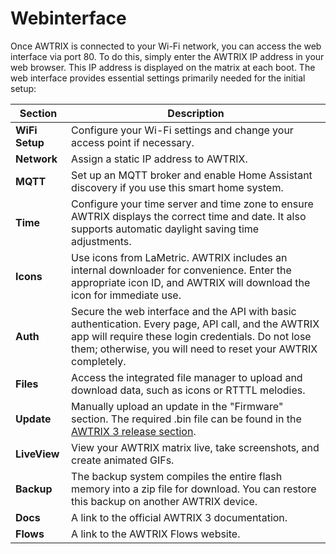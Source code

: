 # Webinterface

Once AWTRIX is connected to your Wi-Fi network, you can access the web interface via port 80. To do this, simply enter the AWTRIX IP address in your web browser. This IP address is displayed on the matrix at each boot.
The web interface provides essential settings primarily needed for the initial setup:

| Section      | Description                                                                                                                                                                                  |
|--------------|----------------------------------------------------------------------------------------------------------------------------------------------------------------------------------------------|
| **WiFi Setup** | Configure your Wi-Fi settings and change your access point if necessary.                                                                                                                      |
| **Network**    | Assign a static IP address to AWTRIX.                                                                                                                                                         |
| **MQTT**       | Set up an MQTT broker and enable Home Assistant discovery if you use this smart home system.                                                                                                  |
| **Time**       | Configure your time server and time zone to ensure AWTRIX displays the correct time and date. It also supports automatic daylight saving time adjustments.                                    |
| **Icons**      | Use icons from LaMetric. AWTRIX includes an internal downloader for convenience. Enter the appropriate icon ID, and AWTRIX will download the icon for immediate use.                           |
| **Auth**       | Secure the web interface and the API with basic authentication. Every page, API call, and the AWTRIX app will require these login credentials. Do not lose them; otherwise, you will need to reset your AWTRIX completely. |
| **Files**      | Access the integrated file manager to upload and download data, such as icons or RTTTL melodies.                                                                                              |
| **Update**     | Manually upload an update in the "Firmware" section. The required .bin file can be found in the [AWTRIX 3 release section](https://github.com/Blueforcer/awtrix3/releases).                     |
| **LiveView**   | View your AWTRIX matrix live, take screenshots, and create animated GIFs.                                                                                                                     |
| **Backup**     | The backup system compiles the entire flash memory into a zip file for download. You can restore this backup on another AWTRIX device.                                                        |
| **Docs**       | A link to the official AWTRIX 3 documentation.                                                                                                                                                |
| **Flows**      | A link to the AWTRIX Flows website.                                                                                                                                                           |

